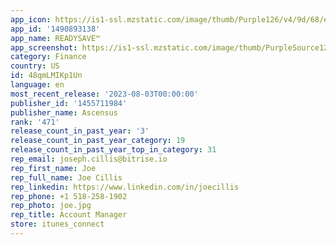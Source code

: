 ```yaml
---
app_icon: https://is1-ssl.mzstatic.com/image/thumb/Purple126/v4/9d/68/ed/9d68ed68-99f4-5005-4030-1932c2d09586/AppIcon-1x_U007emarketing-0-5-0-0-85-220-0.png/1024x1024bb.png
app_id: '1490893138'
app_name: READYSAVE™
app_screenshot: https://is1-ssl.mzstatic.com/image/thumb/PurpleSource123/v4/7b/ed/23/7bed232f-c682-3ba0-ecb8-7eee5ffc554c/7648d892-523f-4038-9330-08ca21a7ada6_xs-01-iOS-1242x2688.png/1242x2688bb.png
category: Finance
country: US
id: 48qmLMIKp1Un
language: en
most_recent_release: '2023-08-03T00:00:00'
publisher_id: '1455711984'
publisher_name: Ascensus
rank: '471'
release_count_in_past_year: '3'
release_count_in_past_year_category: 19
release_count_in_past_year_top_in_category: 31
rep_email: joseph.cillis@bitrise.io
rep_first_name: Joe
rep_full_name: Joe Cillis
rep_linkedin: https://www.linkedin.com/in/joecillis
rep_phone: +1 518-258-1902
rep_photo: joe.jpg
rep_title: Account Manager
store: itunes_connect
---
```


